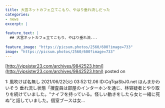 ```yaml
---
title: 大宮ネットカフェ立てこもり、やはり垂れ流しだった
categories:
- news
excerpt: |
  
feature_text: |
  ## 大宮ネットカフェ立てこもり、やはり垂れ流...
  
feature_image: "https://picsum.photos/2560/600?image=733"
image: "https://picsum.photos/2560/600?image=733"
---
```


[http://vipsister23.com/archives/9842523.html](http://vipsister23.com/archives/9842523.html)
posted on 

<!--more-->

1: 風吹けば名無し 2021/06/22(火) 03:52:12.06 ID:CqTqaSbJ0.net ほんまかわいそう 垂れ流し状態「捜査員は部屋のインターホンを通じ、林容疑者とやり取りを続けていました。“ナイフを持っている。怪しい動きをしたら女と一緒に死ぬ”と話していました。個室ブースは女...
